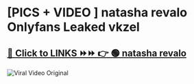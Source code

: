 
 # [PICS + VIDEO ] natasha revalo Onlyfans Leaked vkzel

## <h2><a href="https://clipsfans.com/natasha_revalo&ref=git">🔗 Click to LINKS ⏩⏩ 👉 🟢 natasha revalo </a></h2>

<a href="https://clipsfans.com/natasha_revalo&ref=git" rel="nofollow" data-target="animated-image.originalLink"><img src="https://i.ibb.co.com/xMMVF88/686577567.gif" alt="Viral Video Original" style="max-width: 100%; display: inline-block;" data-target="animated-image.originalImage"></a>

